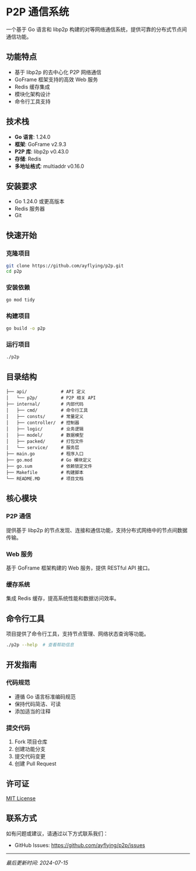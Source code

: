 # P2P 通信系统

一个基于 Go 语言和 libp2p 构建的对等网络通信系统，提供可靠的分布式节点间通信功能。

## 功能特点

- 基于 libp2p 的去中心化 P2P 网络通信
- GoFrame 框架支持的高效 Web 服务
- Redis 缓存集成
- 模块化架构设计
- 命令行工具支持

## 技术栈

- **Go 语言**: 1.24.0
- **框架**: GoFrame v2.9.3
- **P2P 库**: libp2p v0.43.0
- **存储**: Redis
- **多地址格式**: multiaddr v0.16.0

## 安装要求

- Go 1.24.0 或更高版本
- Redis 服务器
- Git

## 快速开始

### 克隆项目

```bash
git clone https://github.com/ayflying/p2p.git
cd p2p
```

### 安装依赖

```bash
go mod tidy
```

### 构建项目

```bash
go build -o p2p
```

### 运行项目

```bash
./p2p
```

## 目录结构

```
├── api/             # API 定义
│   └── p2p/         # P2P 相关 API
├── internal/        # 内部代码
│   ├── cmd/         # 命令行工具
│   ├── consts/      # 常量定义
│   ├── controller/  # 控制器
│   ├── logic/       # 业务逻辑
│   ├── model/       # 数据模型
│   ├── packed/      # 打包文件
│   └── service/     # 服务层
├── main.go          # 程序入口
├── go.mod           # Go 模块定义
├── go.sum           # 依赖锁定文件
├── Makefile         # 构建脚本
└── README.MD        # 项目文档
```

## 核心模块

### P2P 通信

提供基于 libp2p 的节点发现、连接和通信功能，支持分布式网络中的节点间数据传输。

### Web 服务

基于 GoFrame 框架构建的 Web 服务，提供 RESTful API 接口。

### 缓存系统

集成 Redis 缓存，提高系统性能和数据访问效率。

## 命令行工具

项目提供了命令行工具，支持节点管理、网络状态查询等功能。

```bash
./p2p --help  # 查看帮助信息
```

## 开发指南

### 代码规范

- 遵循 Go 语言标准编码规范
- 保持代码简洁、可读
- 添加适当的注释

### 提交代码

1. Fork 项目仓库
2. 创建功能分支
3. 提交代码变更
4. 创建 Pull Request

## 许可证

[MIT License](https://opensource.org/licenses/MIT)

## 联系方式

如有问题或建议，请通过以下方式联系我们：
- GitHub Issues: https://github.com/ayflying/p2p/issues

---

*最后更新时间: 2024-07-15*